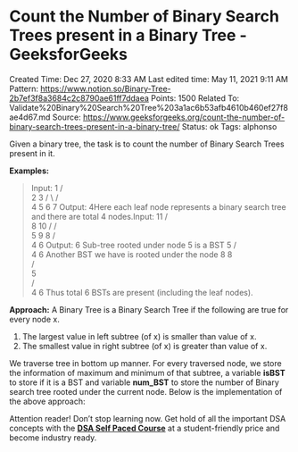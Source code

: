 # Count the Number of Binary Search Trees present in a Binary Tree - GeeksforGeeks

Created Time: Dec 27, 2020 8:33 AM
Last edited time: May 11, 2021 9:11 AM
Pattern: https://www.notion.so/Binary-Tree-2b7ef3f8a3684c2c8790ae61ff7ddaea
Points: 1500
Related To: Validate%20Binary%20Search%20Tree%203a1ac6b53afb4610b460ef27f8ae4d67.md
Source: https://www.geeksforgeeks.org/count-the-number-of-binary-search-trees-present-in-a-binary-tree/
Status: ok
Tags: alphonso

Given a binary tree, the task is to count the number of Binary Search Trees present in it.

**Examples:**

> Input:      1
   /  \
  2    3
 / \  / \
4   5 6  7 Output: 4Here each leaf node represents a binary search tree and there are total 4 nodes.Input:       11
     /  \
    8    10
   /    /  \
  5    9    8
 / \
4   6 Output: 6 Sub-tree rooted under node 5 is a BST    5
  / \
 4   6 Another BST we have is rooted under the node 8         8    
       /    
      5    
     / \
    4   6 Thus total 6 BSTs are present (including the leaf nodes).

**Approach:** A Binary Tree is a Binary Search Tree if the following are true for every node x.

1. The largest value in left subtree (of x) is smaller than value of x.
2. The smallest value in right subtree (of x) is greater than value of x.

We traverse tree in bottom up manner. For every traversed node, we store the information of maximum and minimum of that subtree, a variable **isBST** to store if it is a BST and variable **num_BST** to store the number of Binary search tree rooted under the current node.
Below is the implementation of the above approach:

Attention reader! Don’t stop learning now. Get hold of all the important DSA concepts with the **[DSA Self Paced Course](https://practice.geeksforgeeks.org/courses/dsa-self-paced?utm_source=geeksforgeeks&utm_medium=article&utm_campaign=gfg_article_dsa_content_bottom)** at a student-friendly price and become industry ready.